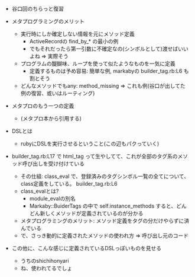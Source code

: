 - 谷口回のちらっと復習

- メタプログラミングのメリット
  - 実行時にしか確定しない情報を元にメソッド定義
    - ActiveRecordの find_by_* の最小の例
    - でもそれだったら第一引数に不確定なの(シンボルとして)渡せばいいよね => 実際そう
  - プログラムの醍醐味、ループを使って似たようなものを一気に定義
    - 定義するものは予め容易: 簡単な例, markabyの builder_tag.rb:L6 も割とそう
  - どんなメソッドでもany: method_missing => これも例(谷口が出してた例の復習、或いはルーティング)


- メタプロのもう一つの定義
  - (メタプロ本から引用する)

- DSLとは
  - rubyにDSLを実行させるということ(この辺もパクっていく)


- builder_tag.rb:L17 で html_tag って生やしてて、これが全部のタグ系のメソッド呼び出しを受け付けている
  - その仕組: class_eval で、登録済みのタグシンボル一覧の全てについて、class定義をしている。
    builder_tag.rb:L6
  - class_evalとは?
    - module_evalの別名
    - Markaby::BuiderTags の中で self.instance_methods すると、どんどん新しくメソッドが定義されているのが分かる
  - メタプログラミングのメリット: メソッド定義をタグの分だけやらずに済んでいる
  - で、さっき動的に定義されたメソッドの使われ方 => 呼び出し元のコード


- この他に、こんな感じに定義されているDSLっぽいものを見せる
  - うちのshichihonyari
  - ね、使われてるでしょ
